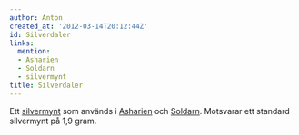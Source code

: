 ```yaml
---
author: Anton
created_at: '2012-03-14T20:12:44Z'
id: Silverdaler
links:
  mention:
  - Asharien
  - Soldarn
  - silvermynt
title: Silverdaler
---
```


Ett [silvermynt] som används i [Asharien] och [Soldarn]. Motsvarar ett standard silvermynt på 1,9
gram.

  [silvermynt]: silvermynt
  [Asharien]: Asharien
  [Soldarn]: Soldarn

